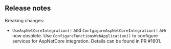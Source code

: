 ## Release notes
<!-- Please add your release notes in the following format:
- My change description (#PR/#issue)
-->
Breaking changes:
- `UseAspNetCoreIntegration()` and `ConfgigureAspNetCoreIntegration()` are now obsolete. Use `ConfigureFunctionsWebApplication()` to configure services for AspNetCore integration. Details can be found in PR #1601.